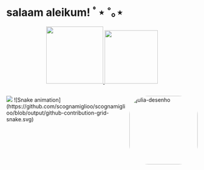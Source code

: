 # salaam aleikum!  ﾟ⋆ ˚｡⋆

<div align="center">
  <a href="https://github.com/scognamiglioo">
  <img height="150em" src="https://github-readme-stats.vercel.app/api?username=scognamiglioo&show_icons=true&theme=vue&include_all_commits=true&count_private=true"/>
  <img height="140em" src="https://github-readme-stats.vercel.app/api/top-langs/?username=scognamiglioo&layout=compact&langs_count=7&theme=vue"/>
</div>
  
  
  ##
  
<div> 
  <a href="https://www.youtube.com/channel/UCOmJPSjw745_9rmfXWos2cg" target="_blank"><img src="https://img.shields.io/badge/YouTube-FF0000?style=for-the-badge&logo=youtube&logoColor=white" target="_blank"></a>
  <img align="right" alt="julia-desenho" height="180" style="border-radius:50px;" src="https://i.pinimg.com/originals/1d/e9/cc/1de9cc29be5689a7c9b9eb8e8bb8e6f6.gif">
   ![Snake animation](https://github.com/scognamiglioo/scognamiglioo/blob/output/github-contribution-grid-snake.svg)
 
</div>

   
